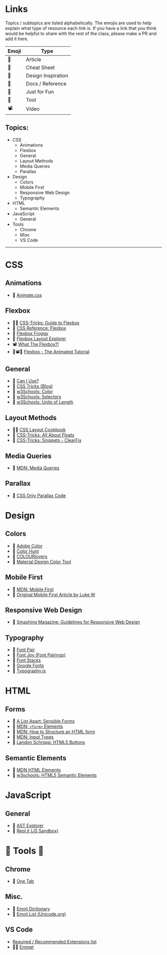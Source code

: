 # Links

Topics / subtopics are listed alphabetically. The emojis are used to help explain what type of resource each link is. If you have a link that you think would be helpful to share with the rest of the class, please make a PR and add it here. 

Emoji | Type
---|---
📰 | Article
📃 | Cheat Sheet
🎨 | Design Inspiration
📕 | Docs / Reference
👾 | Just for Fun
🔨 | Tool
📽️ | Video

## Topics:
- CSS
  - Animations
  - Flexbox
  - General
  - Layout Methods
  - Media Queries
  - Parallax
- Design
  - Colors
  - Mobile First
  - Responsive Web Design
  - Typography
- HTML
  - Semantic Elements
- JavaScript
  - General
- Tools
  - Chrome
  - Misc
  - VS Code

---

# CSS
  
  ## Animations
  - 👾 [Animate.css](https://daneden.github.io/animate.css/)

  ## Flexbox
  - 📃📕 [CSS-Tricks: Guide to Flexbox](https://css-tricks.com/snippets/css/a-guide-to-flexbox/)
  - 📕 [CSS Reference: Flexbox](https://cssreference.io/flexbox/)
  - 👾 [Flexbox Froggy](https://flexboxfroggy.com/)
  - 🔨 [Flexbox Layout Explorer](http://www.csstutorial.org/flex-both.html)
  - 📽️ [What The Flexbox?!](https://flexbox.io/)
  - 📰📽️📕 [Flexbox - The Animated Tutorial](https://medium.com/@js_tut/flexbox-the-animated-tutorial-8075cbe4c1b2?sk=fa94a4ec74ddef706e41d3011eecc184)

  ## General
  - 🔨 [Can I Use?](https://caniuse.com/)
  - 📕 [CSS Tricks (Blog)](https://css-tricks.com/)
  - 📕 [w3Schools: Color](https://www.w3schools.com/cssref/css_colors_legal.asp)
  - 📃 [w3Schools: Selectors](https://www.w3schools.com/cssref/css_selectors.asp)
  - 📕 [w3Schools: Units of Length](https://www.w3schools.com/cssref/css_units.asp)
  
  ## Layout Methods
  - 📃📕 [CSS Layout Cookbook](https://developer.mozilla.org/en-US/docs/Web/CSS/Layout_cookbook)
  - 📰 [CSS-Tricks: All About Floats](https://css-tricks.com/all-about-floats/)
  - 📰 [CSS-Tricks: Snippets - ClearFix](https://css-tricks.com/snippets/css/clear-fix/)  
 
  ## Media Queries
  - 📕 [MDN: Media Queries](https://developer.mozilla.org/en-US/docs/Web/CSS/Media_Queries/Using_media_queries#Media_features)

  ## Parallax
  - 📃 [CSS Only Parallax Code](https://www.w3schools.com/howto/howto_css_parallax.asp)

# Design

  ## Colors
  - 🎨 [Adobe Color](https://color.adobe.com/explore/?filter=most-popular&time=all)
  - 🎨 [Color Hunt](http://colorhunt.co/)
  - 🎨 [COLOURlovers](https://www.colourlovers.com/)
  - 🎨 [Material Design Color Tool](https://material.io/tools/color/)

  ## Mobile First
  - 📰 [MDN: Mobile First](https://developer.mozilla.org/en-US/docs/Web/Apps/Progressive/Responsive/Mobile_first)
  - 📰 [Original Mobile First Article by Luke W](https://www.lukew.com/ff/entry.asp?933)

  ## Responsive Web Design
  - 📰 [Smashing Magazine: Guidelines for Responsive Web Design](https://www.smashingmagazine.com/2011/01/guidelines-for-responsive-web-design/)

  ## Typography
  - 🔨 [Font Pair](https://fontpair.co/)
  - 🔨 [Font Joy (Font Pairings)](https://fontjoy.com/)
  - 📃 [Font Stacks](https://css-tricks.com/snippets/css/font-stacks/)
  - 🔨 [Google Fonts](https://fonts.google.com/)
  - 📰 [Typography.js](http://kyleamathews.github.io/typography.js/)


# HTML

  ## Forms
  - 📰 [A List Apart: Sensible Forms](https://alistapart.com/article/sensibleforms)
  - 📃 [MDN: `<form>` Elements](https://developer.mozilla.org/en-US/docs/Web/HTML/Element#Forms)
  - 📰 [MDN: How to Structure an HTML form](https://developer.mozilla.org/en-US/docs/Learn/HTML/Forms/How_to_structure_an_HTML_form)
  - 📃 [MDN: Input Types](https://developer.mozilla.org/en-US/docs/Web/HTML/Element/input#Form_%3Cinput%3E_types)
  - 📰 [Landon Schropp: HTML5 Buttons](https://davidwalsh.name/html5-buttons)

  ## Semantic Elements
  - 📕 [MDN HTML Elements](https://developer.mozilla.org/en-US/docs/Web/HTML/Element)
  - 📕 [w3schools: HTML5 Semantic Elements](https://www.w3schools.com/html/html5_semantic_elements.asp) 

# JavaScript
  ## General
  - 🔨 [AST Explorer](https://astexplorer.net/)
  - 🔨 [Repl.it (JS Sandbox)](https://repl.it/repls/GigaJauntyFormula)

# 🔨 Tools 🔨

  ## Chrome
  - 🔨 [One Tab](https://chrome.google.com/webstore/detail/onetab/chphlpgkkbolifaimnlloiipkdnihall?hl=en)

  ## Misc.
  - 👾 [Emoji Dictionary](https://emojipedia.org)
  - 👾 [Emoji List (Unicode.org)](https://unicode.org/emoji/charts/emoji-list.html)

  ## VS Code 
  - [Required / Recommended Extensions list](VSCode-Extensions.md)
  - 📕🔨 [Emmet](https://docs.emmet.io/)

